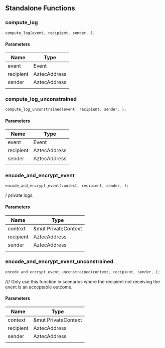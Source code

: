 ## Standalone Functions

### compute_log

```rust
compute_log(event, recipient, sender, );
```

#### Parameters
| Name | Type |
| --- | --- |
| event | Event |
| recipient | AztecAddress |
| sender | AztecAddress |
|  |  |

### compute_log_unconstrained

```rust
compute_log_unconstrained(event, recipient, sender, );
```

#### Parameters
| Name | Type |
| --- | --- |
| event | Event |
| recipient | AztecAddress |
| sender | AztecAddress |
|  |  |

### encode_and_encrypt_event

```rust
encode_and_encrypt_event(context, recipient, sender, );
```

/ private logs.

#### Parameters
| Name | Type |
| --- | --- |
| context | &mut PrivateContext |
| recipient | AztecAddress |
| sender | AztecAddress |
|  |  |

### encode_and_encrypt_event_unconstrained

```rust
encode_and_encrypt_event_unconstrained(context, recipient, sender, );
```

/// Only use this function in scenarios where the recipient not receiving the event is an acceptable outcome.

#### Parameters
| Name | Type |
| --- | --- |
| context | &mut PrivateContext |
| recipient | AztecAddress |
| sender | AztecAddress |
|  |  |


